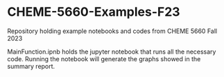 # CHEME-5660-Examples-F23
Repository holding example notebooks and codes from CHEME 5660 Fall 2023

MainFunction.ipnb holds the jupyter notebook that runs all the necessary code. Running the notebook will generate the graphs showed in the summary report.
